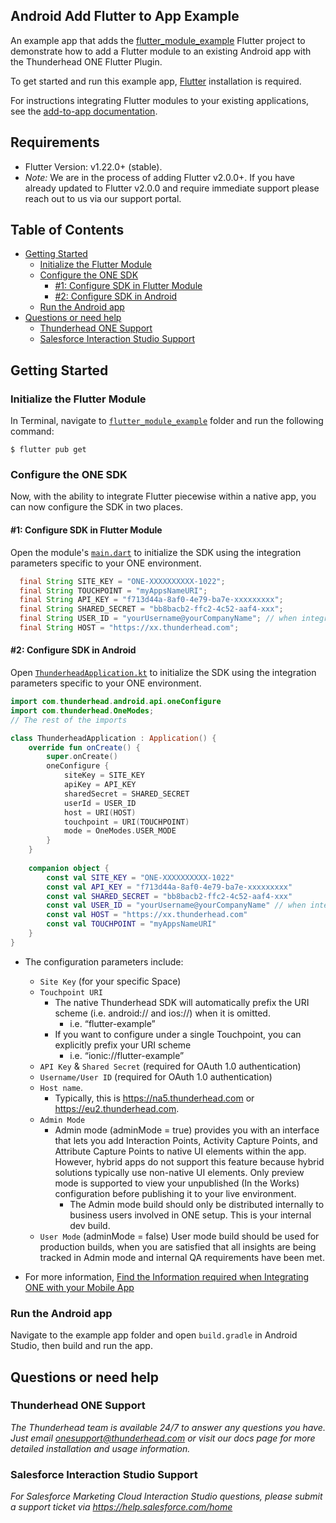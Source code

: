 ## Android Add Flutter to App Example 
An example app that adds the [flutter_module_example](https://github.com/thunderheadone/one-sdk-flutter/blob/master/examples/flutter_module_example) Flutter project to demonstrate how to add a Flutter module to an existing Android app with the Thunderhead ONE Flutter Plugin.

To get started and run this example app, [Flutter](https://flutter.dev/docs/get-started/install) installation is required.

For instructions integrating Flutter modules to your existing applications,
see the [add-to-app documentation](https://flutter.dev/docs/development/add-to-app).

## Requirements
* Flutter Version: v1.22.0+ (stable). 
* *Note:* We are in the process of adding Flutter v2.0.0+. If you have already updated to Flutter v2.0.0 and require immediate support please reach out to us via our support portal.

## Table of Contents 
* [Getting Started](#getting-started)
    * [Initialize the Flutter Module](#initialize-the-flutter-module)
    * [Configure the ONE SDK](#configure-the-one-sdk)
        * [#1: Configure SDK in Flutter Module](#1-configure-sdk-in-flutter-module)
        * [#2: Configure SDK in Android](#2-configure-sdk-in-android)
    * [Run the Android app](#run-the-android-app)
* [Questions or need help](#questions-or-need-help)
    * [Thunderhead ONE Support](#thunderhead-one-support)
    * [Salesforce Interaction Studio Support](#salesforce-interaction-studio-support)

## Getting Started

### Initialize the Flutter Module
In Terminal, navigate to [`flutter_module_example`](https://github.com/thunderheadone/one-sdk-flutter/blob/master/examples/flutter_module_example/) folder and run the following command:
```
$ flutter pub get
```

### Configure the ONE SDK 
Now, with the ability to integrate Flutter piecewise within a native app, you can now configure the SDK in two places. 

#### #1: Configure SDK in Flutter Module
Open the module's [`main.dart`](https://github.com/thunderheadone/one-sdk-flutter/blob/master/examples/flutter_example/lib/main.dart#L48)
to initialize the SDK using the integration parameters specific to your ONE environment.

```java
  final String SITE_KEY = "ONE-XXXXXXXXXX-1022";
  final String TOUCHPOINT = "myAppsNameURI";
  final String API_KEY = "f713d44a-8af0-4e79-ba7e-xxxxxxxxx";
  final String SHARED_SECRET = "bb8bacb2-ffc2-4c52-aaf4-xxx";
  final String USER_ID = "yourUsername@yourCompanyName"; // when integrating with Interaction Studio use a numeric user id - see https://eu2.thunderhead.com/one/help/interaction-studio/how-do-i/mobile/one_integrate_mobile_find_integration_info/#username-user-id
  final String HOST = "https://xx.thunderhead.com";
```

#### #2: Configure SDK in Android
Open [`ThunderheadApplication.kt`](https://github.com/thunderheadone/one-sdk-flutter/blob/master/examples/android-add-flutter-to-existing-app-example/app/src/main/java/com/thunderhead/addfluttertoexistingappexample/ThunderheadApplication.kt)
to initialize the SDK using the integration parameters specific to your ONE environment.

```kotlin
import com.thunderhead.android.api.oneConfigure
import com.thunderhead.OneModes;
// The rest of the imports

class ThunderheadApplication : Application() {
    override fun onCreate() {
        super.onCreate()
        oneConfigure {
            siteKey = SITE_KEY
            apiKey = API_KEY
            sharedSecret = SHARED_SECRET
            userId = USER_ID
            host = URI(HOST)
            touchpoint = URI(TOUCHPOINT)
            mode = OneModes.USER_MODE
        }
    }
    
    companion object {
        const val SITE_KEY = "ONE-XXXXXXXXXX-1022"
        const val API_KEY = "f713d44a-8af0-4e79-ba7e-xxxxxxxxx"
        const val SHARED_SECRET = "bb8bacb2-ffc2-4c52-aaf4-xxx"
        const val USER_ID = "yourUsername@yourCompanyName" // when integrating with Interaction Studio use a numeric user id - see https://eu2.thunderhead.com/one/help/interaction-studio/how-do-i/mobile/one_integrate_mobile_find_integration_info/#username-user-id
        const val HOST = "https://xx.thunderhead.com"
        const val TOUCHPOINT = "myAppsNameURI"
    }
}
```

* The configuration parameters include:
    * `Site Key` (for your specific Space)
    * `Touchpoint URI`
        * The native Thunderhead SDK will automatically prefix the URI scheme (i.e. android:// and ios://) when it is omitted. 
            * i.e. “flutter-example”
        * If you want to configure under a single Touchpoint, you can explicitly prefix your URI scheme 
            * i.e. “ionic://flutter-example”
    * `API Key` & `Shared Secret` (required for OAuth 1.0 authentication)
    * `Username/User ID` (required for OAuth 1.0 authentication)
    * `Host name`. 
        * Typically, this is https://na5.thunderhead.com or https://eu2.thunderhead.com.
    * `Admin Mode`
        * Admin mode (adminMode = true) provides you with an interface that lets you add Interaction Points, Activity Capture Points, and Attribute Capture Points to native UI elements within the app. However, hybrid apps do not support this feature because hybrid solutions typically use  non-native UI elements. Only preview mode is supported to view your unpublished (In the Works) configuration before publishing it to your live environment.
            * The Admin mode build should only be distributed internally to business users involved in ONE setup. This is your internal dev build.
    * `User Mode` (adminMode = false) User mode build should be used for production builds, when you are satisfied that all insights are being tracked in Admin mode and internal QA requirements have been met.

* For more information, [Find the Information required when Integrating ONE with your Mobile App](https://na5.thunderhead.com/one/help/conversations/how-do-i/mobile/one_integrate_mobile_find_integration_info/)

### Run the Android app
Navigate to the example app folder and open `build.gradle` in Android Studio, then build and run the app.

## Questions or need help

### Thunderhead ONE Support
_The Thunderhead team is available 24/7 to answer any questions you have. Just email onesupport@thunderhead.com or visit our docs page for more detailed installation and usage information._

### Salesforce Interaction Studio Support
_For Salesforce Marketing Cloud Interaction Studio questions, please submit a support ticket via https://help.salesforce.com/home_
